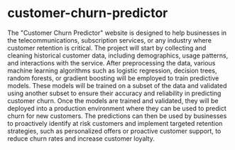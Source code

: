 # customer-churn-predictor
The "Customer Churn Predictor" website is designed to help businesses in the telecommunications, subscription 
services, or any industry where customer retention is critical. The project will start by collecting and cleaning historical 
customer data, including demographics, usage patterns, and interactions with the service.
After preprocessing the data, various machine learning algorithms such as logistic regression, decision trees, random 
forests, or gradient boosting will be employed to train predictive models. These models will be trained on a subset of 
the data and validated using another subset to ensure their accuracy and reliability in predicting customer churn.
Once the models are trained and validated, they will be deployed into a production environment where they can be 
used to predict churn for new customers. The predictions can then be used by businesses to proactively identify at risk customers and implement targeted retention strategies, such as personalized offers or proactive customer support, 
to reduce churn rates and increase customer loyalty.

